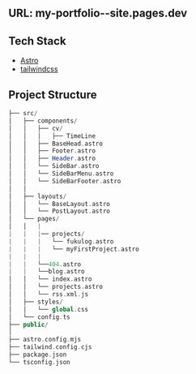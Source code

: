 ## URL: my-portfolio--site.pages.dev

## Tech Stack

- [Astro](https://astro.build)
- [tailwindcss](https://tailwindcss.com/)

## Project Structure

```php
├── src/
│   ├── components/
│   │   ├── cv/
│   │   │   ├── TimeLine
│   │   ├── BaseHead.astro
│   │   ├── Footer.astro
│   │   ├── Header.astro
│   │   └── SideBar.astro
│   │   └── SideBarMenu.astro
│   │   └── SideBarFooter.astro
│   │
│   ├── layouts/
│   │   └── BaseLayout.astro
│   │   └── PostLayout.astro
│   └── pages/
│   │   |
|   |   |── projects/
|   |   |   └── fukulog.astro
|   |   |   └── myFirstProject.astro
|   |   |
|   |   └──404.astro
|   |   └──blog.astro
│   │   └── index.astro
│   │   └── projects.astro
│   │   └── rss.xml.js
│   ├── styles/
│   │   └── global.css
│   └── config.ts
├── public/
│
├── astro.config.mjs
├── tailwind.config.cjs
├── package.json
└── tsconfig.json
```
